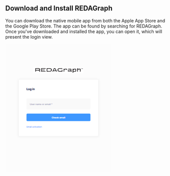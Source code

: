 ## Download and Install REDAGraph

You can download the native mobile app from both the Apple App Store and the Google Play Store. The app can be found by searching for REDAGraph. 
Once you've downloaded and installed the app, you can open it, which will present the login view.

![Mobile image](../images/reda_web_login.PNG)

